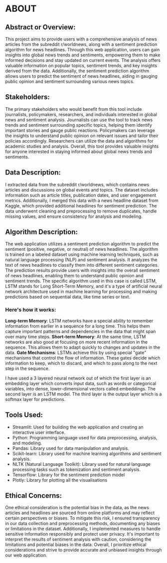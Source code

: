 # ABOUT

## Abstract or Overview:
This project aims to provide users with a comprehensive analysis of news articles from the subreddit r/worldnews, along with a sentiment prediction algorithm for news headlines. Through this web application, users can gain insights into global news trends and sentiments, empowering them to make informed decisions and stay updated on current events. The analysis offers valuable information on popular topics, sentiment trends, and key insights derived from the data. Additionally, the sentiment prediction algorithm allows users to predict the sentiment of news headlines, aiding in gauging public opinion and sentiment surrounding various news topics.

## Stakeholders:
The primary stakeholders who would benefit from this tool include journalists, policymakers, researchers, and individuals interested in global news and sentiment analysis. Journalists can use the tool to track news trends and sentiment surrounding specific topics, helping them identify important stories and gauge public reactions. Policymakers can leverage the insights to understand public opinion on relevant issues and tailor their policies accordingly. Researchers can utilize the data and algorithms for academic studies and analysis. Overall, this tool provides valuable insights for anyone interested in staying informed about global news trends and sentiments.

## Data Description:
I extracted data from the subreddit r/worldnews, which contains news articles and discussions on global events and topics. The dataset includes information such as article titles, publication dates, and user engagement metrics. Additionally, I merged this data with a news headline dataset from Kaggle, which provided additional headlines for sentiment prediction. The data underwent cleaning and preprocessing to remove duplicates, handle missing values, and ensure consistency for analysis and modeling.

## Algorithm Description:
The web application utilizes a sentiment prediction algorithm to predict the sentiment (positive, negative, or neutral) of news headlines. The algorithm is trained on a labeled dataset using machine learning techniques, such as natural language processing (NLP) and sentiment analysis. It analyzes the text of news headlines to classify them into different sentiment categories. The prediction results provide users with insights into the overall sentiment of news headlines, enabling them to understand public opinion and sentiment trends. The specific algorithm used in this case is called LSTM, LSTM stands for Long Short-Term Memory, and it's a type of artificial neural network architecture used in machine learning for processing and making predictions based on sequential data, like time series or text. 

### Here's how it works:
**Long-term Memory**: LSTM networks have a special ability to remember information from earlier in a sequence for a long time. This helps them capture important patterns and dependencies in the data that might span over many time steps.
**Short-term Memory**: At the same time, LSTM networks are also good at focusing on more recent information in the sequence. This allows them to adapt quickly to changes and updates in the data.
**Gate Mechanisms**: LSTMs achieve this by using special "gate" mechanisms that control the flow of information. These gates decide which information to keep, which to discard, and which to pass along to the next step in the sequence.

I have used a 3 layered neural network out of which the first layer is an embedding layer which converts input data, such as words or categorical variables, into dense, lower-dimensional vectors called embeddings. The second layer is an LSTM model. The third layer is the output layer which is a softmax layer for predictions.

## Tools Used:
- Streamlit: Used for building the web application and creating an interactive user interface.
- Python: Programming language used for data preprocessing, analysis, and modeling.
- Pandas: Library used for data manipulation and analysis.
- Scikit-learn: Library used for machine learning algorithms and sentiment analysis.
- NLTK (Natural Language Toolkit): Library used for natural language processing tasks such as tokenization and sentiment analysis.
- Tensorflow: Library for the sentiment prediction model
- Plotly: Library for plotting all the visualisations

## Ethical Concerns:
One ethical consideration is the potential bias in the data, as the news articles and headlines are sourced from online platforms and may reflect certain perspectives or biases. To mitigate this risk, I ensured transparency in our data collection and preprocessing methods, documenting any biases or limitations in the dataset. Additionally, I implemented measures to handle sensitive information responsibly and protect user privacy. It's important to interpret the results of sentiment analysis with caution, considering the limitations and potential biases in the data. Overall, I prioritize ethical considerations and strive to provide accurate and unbiased insights through our web application.
